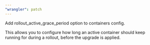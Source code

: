 ```yaml
---
"wrangler": patch
---
```


Add rollout_active_grace_period option to containers config.

This allows you to configure how long an active container should keep running for during a rollout, before the upgrade is applied.
